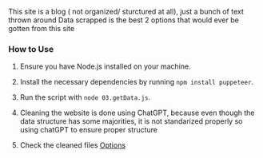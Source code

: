 This site is a blog ( not organized/ sturctured at all), just a bunch of text thrown around
Data scrapped is the best 2 options that would ever be gotten from this site 

### How to Use

1. Ensure you have Node.js installed on your machine.
2. Install the necessary dependencies by running `npm install puppeteer`.
3. Run the script with `node 03.getData.js`.

4. Cleaning the website is done using ChatGPT, because even though the data structure has some majorities, it is not standarized properly so using chatGPT to ensure proper structure

5. Check the cleaned files [Options](03.planomoms/extracted_data)